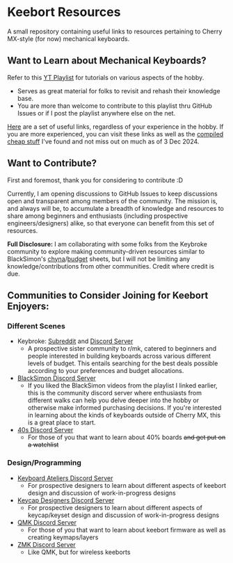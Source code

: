 # Keebort Resources

A small repository containing useful links to resources pertaining to Cherry MX-style (for now) mechanical keyboards.

## Want to Learn about Mechanical Keyboards?

Refer to this [YT Playlist](https://youtube.com/playlist?list=PLx8AJyqd8OBSjQh1ZHVFlEe6FgRSnn_T9&si=dc55ps5Kq5aa2R7B) for tutorials on various aspects of the hobby.

- Serves as great material for folks to revisit and rehash their knowledge base.
- You are more than welcome to contribute to this playlist thru GitHub Issues or if I post the playlist anywhere else on the net.

[Here](/useful-links.md) are a set of useful links, regardless of your experience in the hobby. If you are more experienced, you can visit these links as well as the [compiled cheap stuff](/cheap-and-useful-stuff.md) I've found and not miss out on much as of 3 Dec 2024.

## Want to Contribute?

First and foremost, thank you for considering to contribute :D

Currently, I am opening discussions to GitHub Issues to keep discussions open and transparent among members of the community. The mission is, and always will be, to accumulate a breadth of knowledge and resources to share among beginners and enthusiasts (including prospective engineers/designers) alike, so that everyone can benefit from this set of resources.

**Full Disclosure:** I am collaborating with some folks from the Keybroke community to explore making community-driven resources similar to BlackSimon's [chyna](https://docs.google.com/document/d/1bcJk5qE1jgwdBjeXSPYOETXIrJMdZbO3QTsZoRxrO0E)/[budget](https://blacksimon.tv/budget) sheets, but I will not be limiting any knowledge/contributions from other communities. Credit where credit is due.

## Communities to Consider Joining for Keebort Enjoyers:

### Different Scenes

- Keybroke: [Subreddit](https://www.reddit.com/r/KeyBroke/) and [Discord Server](https://discord.gg/EgMsPG85Ke)
  - A prospective sister community to r/mk, catered to beginners and people interested in building keyboards across various different levels of budget. This entails searching for the best deals possible according to your preferences and budget allocations.
- [BlackSimon Discord Server](http://blacksimon.tv/discord)
  - If you liked the BlackSimon videos from the playlist I linked earlier, this is the community discord server where enthusiasts from different walks can help you delve deeper into the hobby or otherwise make informed purchasing decisions. If you're interested in learning about the kinds of keyboards outside of Cherry MX, this is a great place to start.
- [40s Discord Server](https://discord.gg/40percent)
  - For those of you that want to learn about 40% boards ~~and get put on a watchlist~~

### Design/Programming

- [Keyboard Ateliers Discord Server](https://discord.gg/b7vwhHS)
  - For prospective designers to learn about different aspects of keebort design and discussion of work-in-progress designs
- [Keycap Designers Discord Server](https://discord.gg/FmtA3KsfDG)
  - For prospective designers to learn about different aspects of keycap/keyset design and discussion of work-in-progress designs
- [QMK Discord Server](https://discord.gg/qmk)
  - For those of you that want to learn about keebort firmware as well as creating keymaps/layers
- [ZMK Discord Server](https://zmk.dev/community/discord/invite)
  - Like QMK, but for wireless keeborts
